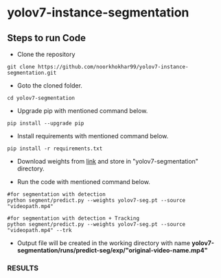 # yolov7-instance-segmentation



## Steps to run Code

- Clone the repository
```
git clone https://github.com/noorkhokhar99/yolov7-instance-segmentation.git
```
- Goto the cloned folder.
```
cd yolov7-segmentation
```


- Upgrade pip with mentioned command below.
```
pip install --upgrade pip
```
- Install requirements with mentioned command below.
```
pip install -r requirements.txt
```
- Download weights from [link](https://github.com/noorkhokhar99/yolov7/blob/main/yolov7-seg.pt) and store in "yolov7-segmentation" directory.

- Run the code with mentioned command below.
```
#for segmentation with detection
python segment/predict.py --weights yolov7-seg.pt --source "videopath.mp4"

#for segmentation with detection + Tracking
python segment/predict.py --weights yolov7-seg.pt --source "videopath.mp4" --trk
```

- Output file will be created in the working directory with name <b>yolov7-segmentation/runs/predict-seg/exp/"original-video-name.mp4"</b>

### RESULTS



